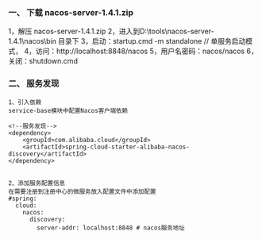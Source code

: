 ### 一、 下载  nacos-server-1.4.1.zip
1，解压 nacos-server-1.4.1.zip
2，进入到D:\tools\nacos-server-1.4.1\nacos\bin 目录下
3，启动：startup.cmd -m standalone   // 单服务启动模式，
4，访问：http://localhost:8848/nacos
5，用户名密码：nacos/nacos
6，关闭：shutdown.cmd
### 二、 服务发现
```
1、引入依赖
service-base模块中配置Nacos客户端依赖

<!--服务发现-->
<dependency>
    <groupId>com.alibaba.cloud</groupId>
    <artifactId>spring-cloud-starter-alibaba-nacos-discovery</artifactId>
</dependency>


2、添加服务配置信息
在需要注册到注册中心的微服务放入配置文件中添加配置
#spring:
  cloud:
    nacos:
      discovery:
        server-addr: localhost:8848 # nacos服务地址
```


